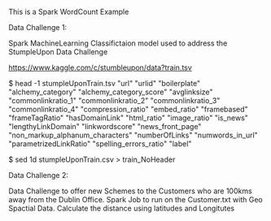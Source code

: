 This is a Spark WordCount Example

Data Challenge 1:

Spark MachineLearning Classifictaion model used to address the StumpleUpon Data Challenge

https://www.kaggle.com/c/stumbleupon/data?train.tsv

$ head -1 stumpleUponTrain.tsv
"url"   "urlid" "boilerplate"   "alchemy_category"      "alchemy_category_score"        "avglinksize"   "commonlinkratio_1"     "commonlinkratio_2"     "commonlinkratio_3" "commonlinkratio_4"     "compression_ratio"     "embed_ratio"   "framebased"    "frameTagRatio" "hasDomainLink" "html_ratio"    "image_ratio"       "is_news"       "lengthyLinkDomain"     "linkwordscore" "news_front_page"       "non_markup_alphanum_characters"        "numberOfLinks" "numwords_in_url"   "parametrizedLinkRatio" "spelling_errors_ratio" "label"

$ sed 1d stumpleUponTrain.csv > train_NoHeader

Data Challenge 2:

Data Challenge to offer new Schemes to the Customers who are 100kms away from the Dublin Office.
   Spark Job to run on the Customer.txt with Geo Spactial Data.
  Calculate the distance using latitudes and Longitutes


